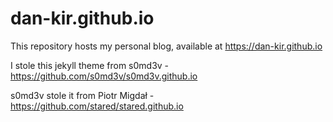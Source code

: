 # dan-kir.github.io

This repository hosts my personal blog, available at https://dan-kir.github.io

I stole this jekyll theme from s0md3v - https://github.com/s0md3v/s0md3v.github.io

s0md3v stole it from Piotr Migdał - https://github.com/stared/stared.github.io

